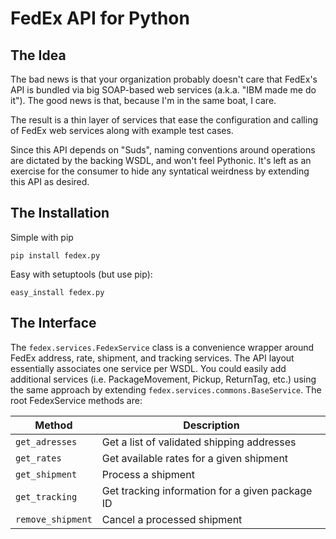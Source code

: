 # FedEx API for Python


## The Idea

The bad news is that your organization probably doesn't care that FedEx's API
is bundled via big SOAP-based web services (a.k.a. "IBM made me do it"). The
good news is that, because I'm in the same boat, I care.

The result is a thin layer of services that ease the configuration and calling
of FedEx web services along with example test cases.

Since this API depends on "Suds", naming conventions around operations are
dictated by the backing WSDL, and won't feel Pythonic.  It's left as an
exercise for the consumer to hide any syntatical weirdness by extending this API
as desired.


## The Installation

Simple with pip

```
pip install fedex.py
```

Easy with setuptools (but use pip):

```
easy_install fedex.py
```

## The Interface

The `fedex.services.FedexService` class is a convenience wrapper around FedEx
address, rate, shipment, and tracking services. The API layout essentially
associates one service per WSDL. You could easily add additional services
(i.e. PackageMovement, Pickup, ReturnTag, etc.) using the same approach by
extending `fedex.services.commons.BaseService`. The root FedexService methods
are:

| Method | Description |
| ------ | ----------- |
|`get_adresses`|Get a list of validated shipping addresses|
|`get_rates`|Get available rates for a given shipment|
|`get_shipment`|Process a shipment|
|`get_tracking`|Get tracking information for a given package ID|
|`remove_shipment`|Cancel a processed shipment|

